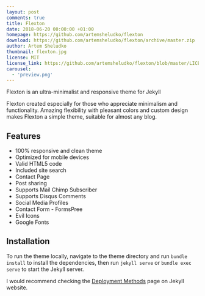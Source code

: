 ```yaml
---
layout: post
comments: true
title: Flexton
date: 2018-06-20 00:00:00 +01:00
homepage: https://github.com/artemsheludko/flexton
download: https://github.com/artemsheludko/flexton/archive/master.zip
author: Artem Sheludko
thumbnail: flexton.jpg
license: MIT
license_link: https://github.com/artemsheludko/flexton/blob/master/LICENSE.txt
carousel:
  - 'preview.png'
---
```


Flexton is an ultra-minimalist and responsive theme for Jekyll

Flexton created especially for those who appreciate minimalism and functionality.
Amazing flexibility with pleasant colors and custom design makes Flexton a simple theme, suitable for almost any blog.

## Features

* 100% responsive and clean theme
* Optimized for mobile devices
* Valid HTML5 code
* Included site search
* Contact Page
* Post sharing
* Supports Mail Chimp Subscriber
* Supports Disqus Comments
* Social Media Profiles
* Contact Form - FormsPree
* Evil Icons
* Google Fonts
  
## Installation

To run the theme locally, navigate to the theme directory and run `bundle install` to install the dependencies, then run `jekyll serve` or `bundle exec serve` to start the Jekyll server.

I would recommend checking the [Deployment Methods](https://jekyllrb.com/docs/deployment-methods/) page on Jekyll website.

